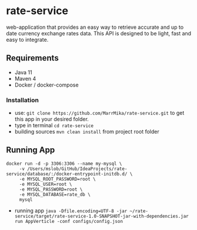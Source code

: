 # rate-service
web-application that provides an easy way to retrieve accurate and up to date currency exchange rates data.
This API is designed to be light, fast and easy to integrate.

## Requirements

* Java 11
* Maven 4 
* Docker / docker-compose

### Installation 

- use: ``git clone https://github.com/MarrMika/rate-service.git`` 
to get this app in your desired folder.
- type in terminal ``cd rate-service``
- building sources ``mvn clean install`` from project root folder

## Running App
 ```
docker run -d -p 3306:3306 --name my-mysql \
      -v /Users/mslob/GitHub/IdeaProjects/rate-service/database/:/docker-entrypoint-initdb.d/ \
      -e MYSQL_ROOT_PASSWORD=root \
      -e MYSQL_USER=root \
      -e MYSQL_PASSWORD=root \
      -e MYSQL_DATABASE=rate_db \
      mysql
```
- running app `java -Dfile.encoding=UTF-8 -jar ~/rate-service/target/rate-service-1.0-SNAPSHOT-jar-with-dependencies.jar run AppVerticle -conf configs/config.json`